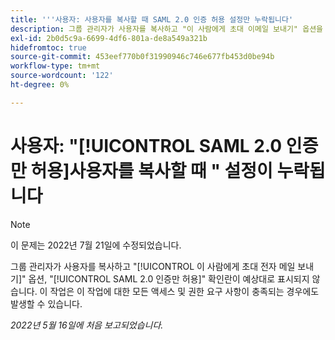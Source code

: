 ```yaml
---
title: '''사용자: 사용자를 복사할 때 SAML 2.0 인증 허용 설정만 누락됩니다'
description: 그룹 관리자가 사용자를 복사하고 "이 사람에게 초대 이메일 보내기" 옵션을 선택 취소하면 [!UICONTROL SAML 2.0 인증만 허용] 확인란이 예상대로 표시되지 않습니다. 이 작업은 이 작업에 대한 모든 액세스 및 권한 요구 사항이 충족되는 경우에도 발생할 수 있습니다.
exl-id: 2b0d5c9a-6699-4df6-801a-de8a549a321b
hidefromtoc: true
source-git-commit: 453eef770b0f31990946c746e677fb453d0be94b
workflow-type: tm+mt
source-wordcount: '122'
ht-degree: 0%

---
```


# 사용자: &quot;[!UICONTROL SAML 2.0 인증만 허용]사용자를 복사할 때 &quot; 설정이 누락됩니다

>[!NOTE]
>
>이 문제는 2022년 7월 21일에 수정되었습니다.

그룹 관리자가 사용자를 복사하고 &quot;[!UICONTROL 이 사람에게 초대 전자 메일 보내기]&quot; 옵션, &quot;[!UICONTROL SAML 2.0 인증만 허용]&quot; 확인란이 예상대로 표시되지 않습니다. 이 작업은 이 작업에 대한 모든 액세스 및 권한 요구 사항이 충족되는 경우에도 발생할 수 있습니다.

_2022년 5월 16일에 처음 보고되었습니다._
